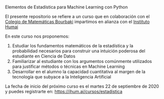Elementos de Estadística para Machine Learning con Python

El presente repositorio se refiere a un curso que en colaboración con el [Colegio de Matemáticas Bourbaki](https://www.colegio-bourbaki.com/) impartimos en alianza con el [Instituto Humai](https://ihum.ai/)

En este curso nos proponemos: 
1. Estudiar los fundamentos matemáticos de la estadística y la probabilidad necesarios para construir una intuición poderosa del estudiante en Ciencia de Datos
2. Familiarizar al estudiante con los argumentos comúnmente utilizados para justificar métodos o técnicas en Machine Learning
3. Desarrollar en el alumno la capacidad cuantitativa al margen de la tecnología que subyace a la Inteligencia Artificial

La fecha de inicio del próximo curso es el martes 22 de septiembre de 2020 y puedes registrarte en: https://ihum.ai/cursos/estadistica
